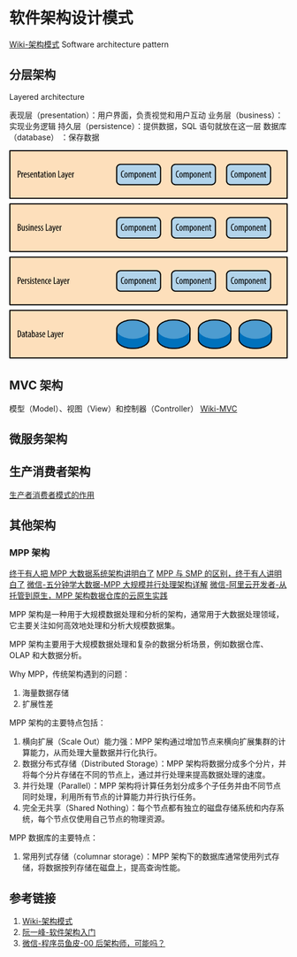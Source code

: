 # 软件架构设计模式

[Wiki-架构模式](https://zh.wikipedia.org/wiki/%E6%9E%B6%E6%9E%84%E6%A8%A1%E5%BC%8F)
Software architecture pattern

## 分层架构

Layered architecture

表现层（presentation）：用户界面，负责视觉和用户互动
业务层（business）：实现业务逻辑
持久层（persistence）：提供数据，SQL 语句就放在这一层
数据库（database） ：保存数据

![](resources/images/Pasted%20image%2020230718113843.png)


## MVC 架构
模型（Model）、视图（View）和控制器（Controller）
[Wiki-MVC](https://zh.wikipedia.org/wiki/MVC#:~:text=MVC%E6%A8%A1%E5%BC%8F%EF%BC%88Model%E2%80%93view%E2%80%93,%E5%92%8C%E6%8E%A7%E5%88%B6%E5%99%A8%EF%BC%88Controller%EF%BC%89%E3%80%82)



## 微服务架构



## 生产消费者架构
[生产者消费者模式的作用](work/component/Common/MQ/生产者消费者模式的作用.md)



## 其他架构


### MPP 架构

[终于有人把 MPP 大数据系统架构讲明白了](https://mp.weixin.qq.com/s/ta2z_qQinAIRC9fpSlwLMQ)
[MPP 与 SMP 的区别，终于有人讲明白了](https://mp.weixin.qq.com/s/iCxbxfEZXJ9bWpe7XH8H7A)
[微信-五分钟学大数据-MPP 大规模并行处理架构详解](https://mp.weixin.qq.com/s/C3zSGT_u_JbM2H-ayI0BxQ)
[微信-阿里云开发者-从托管到原生，MPP 架构数据仓库的云原生实践](https://mp.weixin.qq.com/s/HspCEhygnlscrVX-yKJ6LQ)


MPP 架构是一种用于大规模数据处理和分析的架构，通常用于大数据处理领域，它主要关注如何高效地处理和分析大规模数据集。

MPP 架构主要用于大规模数据处理和复杂的数据分析场景，例如数据仓库、OLAP 和大数据分析。

Why MPP，传统架构遇到的问题：
1. 海量数据存储
2. 扩展性差

MPP 架构的主要特点包括：
1. 横向扩展（Scale Out）能力强：MPP 架构通过增加节点来横向扩展集群的计算能力，从而处理大量数据并行化执行。
2. 数据分布式存储（Distributed Storage）：MPP 架构将数据分成多个分片，并将每个分片存储在不同的节点上，通过并行处理来提高数据处理的速度。
3. 并行处理（Parallel）：MPP 架构将计算任务划分成多个子任务并由不同节点同时处理，利用所有节点的计算能力并行执行任务。
4. 完全无共享（Shared Nothing）：每个节点都有独立的磁盘存储系统和内存系统，每个节点仅使用自己节点的物理资源。

MPP 数据库的主要特点：
1. 常用列式存储（columnar storage）：MPP 架构下的数据库通常使用列式存储，将数据按列存储在磁盘上，提高查询性能。


## 参考链接
1. [Wiki-架构模式](https://zh.wikipedia.org/wiki/%E6%9E%B6%E6%9E%84%E6%A8%A1%E5%BC%8F)
2. [阮一峰-软件架构入门](https://www.ruanyifeng.com/blog/2016/09/software-architecture.html)
3. [微信-程序员鱼皮-00 后架构师，可能吗？](https://mp.weixin.qq.com/s/iE3iOhLwxwMYhilOyyf90Q)
